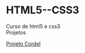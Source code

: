# HTML5--CSS3
 Curso de html5 e css3
 <br>
Projetos
<br>

<a href="tadeucamelo.github.io/HTML--CSS3/Desafios/Desafio 12 (Resposta)/index.html">Projeto Cordel</a>



